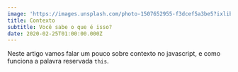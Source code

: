 ```yaml
---
image: 'https://images.unsplash.com/photo-1507652955-f3dcef5a3be5?ixlib=rb-1.2.1&ixid=eyJhcHBfaWQiOjEyMDd9&auto=format  '
title: Contexto
subtitle: Você sabe o que é isso?
date: 2020-02-25T01:00:00.000Z
---
```

Neste artigo vamos falar um pouco sobre contexto no javascript, e como funciona a palavra reservada `this`.